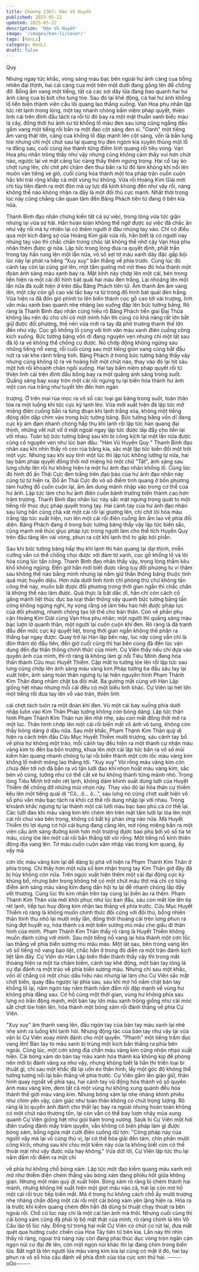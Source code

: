 ```yaml
---
title: Chương 2367: Hàn Vũ Huyền
published: 2025-05-22
updated: 2025-05-22
description: 'Hàn Vũ Huyền'
image: '/images/han-li/cover/'
tags: [HanLi]
category: HanLi
draft: false
---
```


Quy

Nhưng ngay tức khắc, vòng sáng màu bạc bên ngoài hư ảnh
càng cua bỗng nhiên đại thịnh, hai cái càng cua một trên một
dưới đang gồng lên để chống đỡ. Bỗng ầm vang một tiếng, tất cả
các sợi dây lửa đang bao quanh hai hư ảnh càng cua bị bứt cho
tung tóe. Sau đó lại khẽ động, cả hai hư ảnh khổng lồ liền biến
thành viên cầu lôi quang lao thẳng xuống.
Vạn Hoa phu nhân lập tức rét lạnh trong lòng, một tay nhanh
chóng bấm niệm pháp quyết, thiên linh cái trên đỉnh đầu tách ra
rồi từ đó bay ra một mặt thuẫn xanh biếc màu lá cây, đồng thời hư
ảnh sư tử khổng lồ màu đen sau lưng cũng ngẩng đầu gầm vang
một tiếng rồi bắn ra một đạo cột sáng đen sì.
"Oanh" một tiếng ầm vang thật lớn, càng cua khổng lồ đập mạnh
lên cột sáng, vốn là bắn tung tóe nhưng chỉ một chút sau lại
quang trụ đen ngòm kia xuyên thủng một lỗ ra đằng sau, cuối
cùng lóe thành từng điểm linh quang rồi tiêu vong.
Vạn Hoa phu nhân trông thấy như vậy nhưng cũng không cảm
thấy vui hơn chút nào, ngược lại vẻ mặt càng lúc càng thấy thêm
ngưng trọng. Hai cổ tay áo chợt rung lên, chi chít phi châm đen
thui bắn ra từ đó làm không khí nổi lên muôn vàn tiếng xé gió,
cuối cùng hóa thành một tòa pháp trận cuồn cuộn hắc khí trải
rộng khắp cả một vùng hư không.
Vừa rồi Hoàng Kim Giải mới chỉ tùy tiện đánh ra một đòn mà uy
lực đã kinh khủng đến như vậy rồi, nàng không thể nào không
nhận ra đây là một đối thủ cực mạnh. Nhất thời trong lúc này
cũng chẳng cần quan tâm đến Băng Phách tiên tử đang ở bên kia
nữa.

Thanh Bình đạo nhân chứng kiến tất cả sự việc, trong lòng vừa
tức giận nhưng lại vừa sợ hãi. Hắn hoàn toàn không thể ngờ
được sự việc đã chắc ăn như vậy rồi mà tự nhiên lại có thêm
người ở đâu nhúng tay vào.
Chỉ có điều qua một kích đáng sợ của Hoàng Kim giải vừa rồi,
hắn biết là có người này nhúng tay vào thì chắc chắn trong chốc
lát không thể nhờ cậy Vạn Hoa phu nhân thêm được gì nữa. Lập
tức trong lòng đưa ra quyết định, phất trần trong tay hắn rung lên
một lẫn nữa, vô số sợi tơ màu xanh dày đặc gấp bội lúc nãy lại
phát ra tiếng “Xuy xuy” bắn thẳng về phía trước. Cùng lúc đó
cánh tay còn lại cũng giơ lên, một tấm gương mờ mịt theo đó hóa
thành một đoàn ánh sáng màu xanh bay ra.
Mặt kính này chớp lên một cái, bên trong liền hiện ra một cái đồ
hình bát quái hai màu đen trắng. Lại nhoáng lên một lần nữa đã
xuất hiện ở trên đầu Băng Phách tiên tử.
Âm thanh ầm ầm vang lên, một cây côn gỗ cao vài tấc bay ra từ
trong đồ hình bát quái đen trắng. Vừa hiện ra đã đón gió phình to
lên biến thành cọc gỗ cao tới vài trượng, linh văn màu xanh bao
quanh nhẹ nhàng lao xuống đập lên bức tường băng.
Rõ ràng là Thanh Bình đạo nhân cũng hiểu rõ Băng Phách tiến
giai Đại Thừa không lâu nên dù cho chỉ có một mình hắn thì cũng
có khả năng rất lớn bắt giữ được đối phương, thế nên vừa mới ra
tay đã phô trương thanh thế lớn đến như vậy.
Cọc gỗ khổng lồ cùng với linh văn màu xanh điên cuồng công
kích xuống. Bức tường băng vốn dĩ đang nguyên vẹn nhưng chỉ
một lát sau đã lộ ra vẻ không thể chống cự được. Nó chớp động
không ngừng sau những tiếng nổ vang, rồi cuối cùng sau một
tiếng giòn vang cũng bắt đầu nứt ra vài khe rãnh trắng tinh.
Băng Phách ở trong bức tường băng thấy vậy nhưng cũng không
lộ ra vẻ hoảng hốt một chút nào, thay vào đó lại hít sâu một hơi
rồi khoanh chân ngồi xuống. Hai tay bấm niệm pháp quyết rồi từ
thiên linh cái trên đỉnh đầu bỗng bay ra một quầng ánh sáng trong
suốt. Quầng sáng bay xoay tròn một cái rồi ngưng tụ lại biến hóa
thành hư ảnh một con rùa trắng như tuyết lớn đến hơn ngàn

trượng.
Ở trên mai rùa mọc ra vô số các loại gai băng trong suốt, toàn
thân tỏa ra một luồng khí tức cực kỳ lạnh lẽo. Vừa mới xuất hiện
đã lập tức mở miệng điên cuồng bắn ra từng đoạn khí lạnh trắng
xóa, không một tiếng động dồn dập chìm vào trong bức tường
băng.
Bức tường băng vốn dĩ đang cực kỳ ảm đạm nhanh chóng hấp
thụ khí lạnh rồi lập tức hàn quang đại thịnh, những vết nứt vỡ ở
mặt ngoài ngay lập tức được lấp đầy cho liền lại với nhau.
Toàn bộ bức tường băng sau khi bị công kích lại một lần nữa
được củng cố nguyên vẹn như lúc ban đầu.
"Hàn Vũ Huyền Quy "
Thanh Bình đạo nhân sau khi nhìn thấy rõ con rùa băng kia, sắc
mặt lập tức biến đổi một trời một vực. Nhưng sau khi suy tính một
lúc thì lập tức không lưỡng lự nữa, hai tay bấm pháp quyết đồng
thời mở miệng hô một chữ "Tật", ánh sáng sau lưng chớp lên rồi
hư không hiện ra một hư ảnh đạo nhân khổng lồ.
Cùng lúc đó hình đồ ấn Thái Cực đen trắng trên đạo bào của hư
ảnh đạo nhân này cũng từ từ hiện ra. Đồ ấn Thái Cực đo vô số
điểm tinh quang ở bốn phương tám hướng đổ cuồn cuộn lại, ầm
ầm dung mãnh nhập vào trong cơ thể của hư ảnh. Lập tức làm
cho hư ảnh điên cuồn bành trướng biến thành cao hơn trăm
trượng.
Thanh Bình đạo nhân lúc này sắc mặt ngưng trọng quát to một
tiếng rồi thúc dục pháp quyết trong tay. Hai cánh tay của hư ảnh
đạo nhân sau lưng hắn cũng chà xát một cái rồi lại giương lên, chi
chit lôi hỏa màu trắng lập tức xuất hiện, run lên một cái rồi điên
cuồng ầm ầm lao về phía đối diện.
Băng Phách đang ở trong bức tường băng thấy vậy lập tức biến
sắc, cũng mạnh mẽ thúc giục pháp lực trong người làm cho thể
tích Huyền Quy trên đầu tăng lên vài vòng, phun ra cột khí lạnh
thô to gấp bội phần.

Sau khi bức tường băng hấp thụ khí lạnh thì hàn quang lại đại
thịnh, miễn cưỡng vẫn có thể chống chọi được với đám tơ xanh,
cọc gỗ khổng lồ và lôi hỏa cùng lúc tấn công.
Thanh Bình đạo nhân thấy vậy, trong lòng thầm kêu khổ không
ngừng.
Đến giờ hắn mới biết được rằng tuy đối phương tu vi thâm sau
không thể nào bằng mình nhưng lại nắm giữ thần thông băng
thuộc tính quá mức huyền diệu. Hơn nữa dưới tình hình chỉ
phòng thủ chứ không tấn công thế này, muốn bắt được đối
phương trong thời gian ngắn thì chắc chắn là không thể nào làm
được.
Quả thực là bất dắc dĩ, hắn chỉ còn cách cố gắng mãnh liệt thúc
dục ba loại thần thông vây quanh bức tường băng tấn công không
ngừng nghỉ, hy vọng rằng sẽ làm tiêu hao hết được pháp lực của
đối phương, nhanh chóng tạo lợi thế cho bản thân.
Còn về phần phụ cận Hoàng Kim Giải cùng Vạn Hoa phu nhân,
một người thì quầng sáng màu bạc lượn lờ quanh thân, một
người lại cuồn cuộn khí đen. Rõ ràng là đã tranh đấu đến mức
cực kỳ quyết liệt, trong thời gian ngắn không thể phân ra thắng
bại ngay được.
Quay trở lại Hàn lập bên này, lúc nãy cũng vẫn chỉ là đòn thăm dò
đầu tiên, đến giờ cuối cũng thì hai bên cùng đã đến lúc vận dụng
đến đại thần thông chính thức của mình.
Cự Viên thấy nếu chỉ dựa vào quyền ảnh của mình, thì rõ ràng là
không làm gì nổi Tiêu Minh đang hóa thân thành Cửu mục Huyết
Thiềm. Cặp mắt to tướng lóe lên rồi lập tức sau lưng cũng chớp
lên ánh sáng màu vàng kim Pháp tướng ba đầu sáu tay lại xuất
hiện, ánh sáng toàn thân ngưng tụ lại hiện nguyên hình Phạm
Thánh Kim Thân đang nhắm chặt ba đôi mắt. Ba gương mặt cùng
với Hàn Lập giống hệt nhau nhưng mỗi cái đều có một biểu tình
khác.
Cự Viên lại hét lớn một tiếng rồi đưa tay lên vỗ vào trán, thiên linh

cái chợt tách tuôn ra một đoàn khí đen. Vù một cái bay xuống
phía dưới nhập luôn vào Kim Thân Pháp tướng không còn bóng
dáng.
Lập tức thân hình Phạm Thánh Kim Thân run lên nhè nhẹ, sáu
con mắt đồng thời mở ra một lúc. Thân hình chớp lên một cái rồi
biến mất vô ảnh vô tung, không còn thấy bóng dáng ở đâu nữa.
Sau một khắc, Phạm Thánh Kim Thân quỷ dị hiện ra cách trên
đầu Cửu Mục Huyết Thiềm mười trượng, sáu cánh tay bổ về phía
hư không một trảo, mỗi cánh tay đều hiện ra một thanh cự nhận
màu vàng kim to đến ba bốn trượng, khua lên một cái lập tức bắn
ra vô số mũi kiếm hàn quang nhanh chóng tụ lại rồi biến thành
một cơn lốc màu vàng kim khổng lồ mênh mông lao thẳng tới.
“Xuy xuy” Vòi rồng màu vàng kim còn chưa đến tới nơi đã bắn ra
vô tận lưỡi đao khí nhọn hoắt màu vàng kim, sắc bén vô cùng,
tưởng như có thể cắt xé hư không thành từng mảnh nhỏ.
Trong lòng Tiêu Minh trở nên rét lạnh, không dám khinh suất dùng
lưỡi của Huyết Thiềm để chống đỡ những mũi nhọn này. Thay
vào đó lại hóa thân cự thiềm kêu lên một tiếng quái dị “Cô…ô…
ô…”, sau lưng nó cũng chợt xuất hiện vô số phù văn màu bạc
tách ra khỏi cơ thể rồi dung nhập lại với nhau.
Trong khoảnh khắc ngưng tụ lại thành một cái lưới màu bạc bao
phủ cả cơ thể lại.
Các lưỡi đao khí màu vàng kim khi chém lên trên mặt tấm lưới lại
lóa lên một cái rồi chui vào bên trong, không có bất kỳ phản ứng
nào nữa.
Mà Huyết Thiềm thì lợi dụng cơ hội cái bụng đang căng lên, mở
rộng miệng bắn ra một viên cầu ánh sáng đường kính hơn một
trượng được bao phủ bởi vô số tia tơ máu, cũng lóe lên một cái
rồi bắn thẳng tới vòi rồng.
Một tiếng nổ kinh thiên động địa vang lên.
Tơ máu cuồn cuộn xâm nhập vào trong kim quang, ấy vậy mà

cơn lốc màu vàng kim lại dễ dàng bị phá vỡ hiện ra Phạm Thánh
Kim Thân ở phỉa trong.
Chỉ thấy hơn một nửa số kim nhận trong tay Kim Thân giờ đây đã
bị hủy không còn nữa. Trên ngực xuất hiện thêm một cái đại động
cực kỳ khủng bố, nhưng bên trong không hề có một chút máu thịt
mà chỉ có từng điểm ánh sáng màu vàng kim đang dần hội tụ lại
để nhanh chóng lấp đầy vết thương. Cùng lúc thì kim nhận trên
tay cùng lại biến ảo ra thêm.
Phạm Thánh Kim Thân vừa mới khôi phục như lúc ban đầu, sáu
con mắt lóe lên tia rét lạnh, tiếp tục huy động kim nhận lao thẳng
về phía trước.
Cửu Mục Huyết Thiềm rõ ràng là không muốn chính thức đối
cứng với đối thủ, bỗng nhiên thân hình thu nhỏ lại mười mấy lần,
đồng thời thoáng cái trên lưng phun ra từng đợt huyết vụ, hóa
thành cả một biển sương mù máu che giấu đi thân hình của mình.
Phạm Thánh Kim Thân thấy rõ ràng là Huyết Thiềm không muốn
đánh cứng với mình. Sau một tiếng nổ vang lại hóa thành một
cơn lốc lao thẳng về phía biển sương mù màu máu.
Một lát sau, bên trong vang lên vô số tiếng nổ vang bạo liệt, chắc
hẳn ở trong đó diễn ra một trận đánh kịch liệt lắm đây.
Cự Viên do Hàn Lập biến thân thành thấy vậy thì trong mắt
thoáng hiện ra một tia châm biếm, cánh tay khẽ động, một bàn tay
lông lá cự đại đánh ra một trảo về phía biển sương máu.
Nhưng chỉ sau một khắc, vốn dĩ chẳng có một chúc dấu hiệu nào
nhưng lại làm cho Cự Viên sắc mặt chợt biến, quay đầu ngược lại
phía sau, sau khi mơ hồ nắm chặt bàn tay khổng lồ lại, năm ngón
tay nắm thành nắm đấm rồi đập mạnh về vùng hư không phía
đằng sau.
Cơ hồ cùng một thời gian, vùng hư không phía sau lưng nó trấn
động mạnh, một bàn tay lớn màu xanh trông giống như cái móc
sắt chợt lóe hiện lên, hóa thành một bóng xám rồi đánh thẳng về
phía Cự Viên.

"Xuy xuy" âm thanh vang lên, đầu ngón tay của bàn tay màu xanh
lại nhè nhẹ sinh ra luồng khí tanh hôi.
Nhưng động tác của bàn tay như vậy lại vừa vặn bị Cự Viên xoay
mình đánh cho một quyền.
"Phanh" một tiếng trầm đục vang lên!
Bàn tay to màu xanh bị trúng một kích bắn thẳng ra phía bên
ngoài. Cùng lúc, một cơn sóng địa chấn màu vàng kim cũng nhộn
nhạo xuất hiện.
Cái bóng xám do bàn tay màu xanh hóa thành kia không kịp đề
phòng nên mới bị đánh văng xa như vậy, nhưng không biết là hắn
thi triển loại bí thuật gì, chỉ sau một khắc đã lại uốn éo thân hình,
lấy một góc độ không thể tưởng tượng nổi lại bắn thẳng về phía
trước.
Cự Viên gầm lên giận giữ, thân hình quay ngoắt về phía sau, hai
cánh tay vũ động hóa thành vô số quyền ảnh màu vàng kim, đem
tất cả một vùng hư không xung quanh đều hóa thành thế giới màu
vàng kim.
Nhưng bóng xám lại nhẹ nhàng khinh phiêu như chim yến vậy,
cảm giác như toàn thân không có chút trọng lượng. Rõ ràng là bị
quyền ảnh đánh cho thất lạc bay ra ngoài nhưng hoàn toàn không
có một chút nào thương tổn, lại còn vẫn có thể bay lượn nhảy
múa xung quanh Cự Viên giống hệt như giòi bám trong xương.
Sauk hi Cự Viên một hơi điên cuồng đánh mấy trăm quyền, vẫn
không có biện pháp làm gì được bóng xám, bỗng ngửa mặt cười
điên cuồng dữ tợn:
"Công pháp này của người vậy mà lại vô cùng thú vị, lại có thể
hóa giải đến tám, chín phần mười công kích, nhưng sau khi chịu
một kiếm này của ta không biết còn có thể thoải mái như vậy
được nữa hay không."
Vừa dứt lời, Cự Viên lập tức thu lại nắm đấm rồi điểm ra một chỉ

về phía hư không chỗ bóng xám.
Lập tức một đạo kiếm quang màu xanh mịt mờ như thiểm điện
chém thẳng vào bóng xám đang phiêu hốt giữa không gian.
Nhưng một màn quỷ dị xuất hiện.
Bóng xám rõ ràng bị chém thành hai mảnh, nhưng không hề xuất
hiện một giọt máu nào cả, trái lại còn mơ hồ một cái rồi trực tiếp
biến mất.
Mà ở trong hư không cách chỗ ấy mười trượng nhẹ nhàng chấn
động một cái rồi một cái bóng xám yên lặng hiện ra.
Hóa ra là trước khi kiếm quang chém đến hắn đã dùng bí thuật
chạy thoát ra bên ngoài rồi. Chỗ cũ lúc này chỉ là một cái tàn ảnh
mà thôi.
Nhưng cuối cùng thì cái bóng xám cũng đã phải lộ bộ mặt thật
của mình, rõ ràng chính là tên Vô Cấu lão tổ lúc nãy.
Đồng tử trong hai mắt Cự Viên có chút co rút lại, đưa mắt quét
qua hướng cuộc chiến của Hoa Tây tiên tử bên kia.
Lần này thì nhìn thấy rõ ràng, ngoại trừ nàng này còn đang phải
thúc dục vòng tròn ngăn cản ngọn núi cự đại đè lên, còn một
ngọn núi khác thì lại đang chìm trong biển lửa. Bất ngờ là tên
người lửa màu vàng kim kia lại cũng có mặt ở đó, hai tay phun ra
vô số hỏa cầu đánh về phía đỉnh của tòa cực sơn thứ hai.
------oOo------
